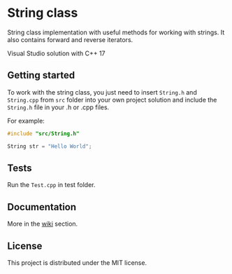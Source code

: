 # String class

String class implementation with useful methods for working with strings. It also contains forward and reverse iterators.

Visual Studio solution with C++ 17

## Getting started

To work with the string class, you just need to insert `String.h` and `String.cpp` from `src` folder into your own project solution and include the `String.h` file in your .h or .cpp files.

For example:

```C++
#include "src/String.h"

String str = "Hello World";
```

## Tests

Run the `Test.cpp` in test folder.

## Documentation

More in the [wiki](https://github.com/JanKulbaga/String-CPP/wiki) section.

## License

This project is distributed under the MIT license.
